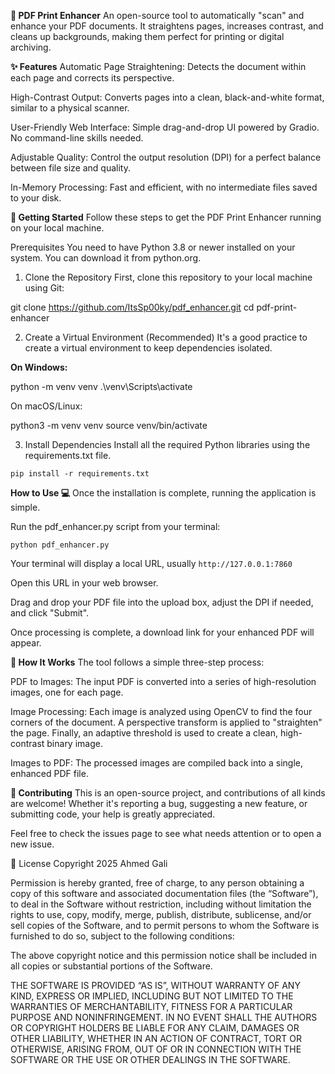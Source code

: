 **📄 PDF Print Enhancer**
An open-source tool to automatically "scan" and enhance your PDF documents. It straightens pages, increases contrast, and cleans up backgrounds, making them perfect for printing or digital archiving.

**✨ Features**
Automatic Page Straightening: Detects the document within each page and corrects its perspective.

High-Contrast Output: Converts pages into a clean, black-and-white format, similar to a physical scanner.

User-Friendly Web Interface: Simple drag-and-drop UI powered by Gradio. No command-line skills needed.

Adjustable Quality: Control the output resolution (DPI) for a perfect balance between file size and quality.

In-Memory Processing: Fast and efficient, with no intermediate files saved to your disk.

**🚀 Getting Started**
Follow these steps to get the PDF Print Enhancer running on your local machine.

Prerequisites
You need to have Python 3.8 or newer installed on your system. You can download it from python.org.

1. Clone the Repository
   First, clone this repository to your local machine using Git:

git clone https://github.com/ItsSp00ky/pdf_enhancer.git
cd pdf-print-enhancer

2. Create a Virtual Environment (Recommended)
   It's a good practice to create a virtual environment to keep dependencies isolated.

**On Windows:**

python -m venv venv
.\venv\Scripts\activate

On macOS/Linux:

python3 -m venv venv
source venv/bin/activate

3. Install Dependencies
   Install all the required Python libraries using the requirements.txt file.
```
pip install -r requirements.txt
```
**How to Use 💻**
Once the installation is complete, running the application is simple.

Run the pdf_enhancer.py script from your terminal:
```
python pdf_enhancer.py
```
Your terminal will display a local URL, usually ``` http://127.0.0.1:7860 ```

Open this URL in your web browser.

Drag and drop your PDF file into the upload box, adjust the DPI if needed, and click "Submit".

Once processing is complete, a download link for your enhanced PDF will appear.

**🤔 How It Works**
The tool follows a simple three-step process:

PDF to Images: The input PDF is converted into a series of high-resolution images, one for each page.

Image Processing: Each image is analyzed using OpenCV to find the four corners of the document. A perspective transform is applied to "straighten" the page. Finally, an adaptive threshold is used to create a clean, high-contrast binary image.

Images to PDF: The processed images are compiled back into a single, enhanced PDF file.

**🤝 Contributing**
This is an open-source project, and contributions of all kinds are welcome! Whether it's reporting a bug, suggesting a new feature, or submitting code, your help is greatly appreciated.

Feel free to check the issues page to see what needs attention or to open a new issue.

📜 License
Copyright 2025 Ahmed Gali

Permission is hereby granted, free of charge, to any person obtaining a copy of this software and associated documentation files (the “Software”), to deal in the Software without restriction, including without limitation the rights to use, copy, modify, merge, publish, distribute, sublicense, and/or sell copies of the Software, and to permit persons to whom the Software is furnished to do so, subject to the following conditions:

The above copyright notice and this permission notice shall be included in all copies or substantial portions of the Software.

THE SOFTWARE IS PROVIDED “AS IS”, WITHOUT WARRANTY OF ANY KIND, EXPRESS OR IMPLIED, INCLUDING BUT NOT LIMITED TO THE WARRANTIES OF MERCHANTABILITY, FITNESS FOR A PARTICULAR PURPOSE AND NONINFRINGEMENT. IN NO EVENT SHALL THE AUTHORS OR COPYRIGHT HOLDERS BE LIABLE FOR ANY CLAIM, DAMAGES OR OTHER LIABILITY, WHETHER IN AN ACTION OF CONTRACT, TORT OR OTHERWISE, ARISING FROM, OUT OF OR IN CONNECTION WITH THE SOFTWARE OR THE USE OR OTHER DEALINGS IN THE SOFTWARE.
